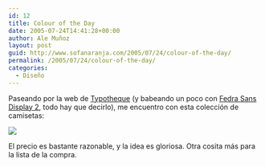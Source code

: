 ```yaml
---
id: 12
title: Colour of the Day
date: 2005-07-24T14:41:28+00:00
author: Ale Muñoz
layout: post
guid: http://www.sofanaranja.com/2005/07/24/colour-of-the-day/
permalink: /2005/07/24/colour-of-the-day/
categories:
  - Diseño
---
```

Paseando por la web de [Typotheque][2] (y babeando un poco con [Fedra Sans Display 2][3], todo hay que decirlo), me encuentro con esta colección de camisetas:

[<img src="/wp-content/thumb-typotheque.com.7shirts.jpg"/>][1]

El precio es bastante razonable, y la idea es gloriosa. Otra cosita más para la lista de la compra.


[1]: http://www.typotheque.com/site/tshirt.php?id=1
[2]: http://www.typotheque.com/
[3]: http://www.typotheque.com/site/fonts.php?id=11